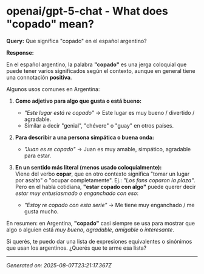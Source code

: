 # openai/gpt-5-chat - What does "copado" mean?

**Query:** Que significa "copado" en el español argentino?



**Response:**

En el español argentino, la palabra **"copado"** es una jerga coloquial que puede tener varios significados según el contexto, aunque en general tiene una connotación **positiva**.

Algunos usos comunes en Argentina:

1. **Como adjetivo para algo que gusta o está bueno:**
   - *"Este lugar está re copado"* → Este lugar es muy bueno / divertido / agradable.
   - Similar a decir "genial", "chévere" o "guay" en otros países.

2. **Para describir a una persona simpática o buena onda:**
   - *"Juan es re copado"* → Juan es muy amable, simpático, agradable para estar.

3. **En un sentido más literal (menos usado coloquialmente):**  
   Viene del verbo **copar**, que en otro contexto significa "tomar un lugar por asalto" o "ocupar completamente". Ej.: *"Los fans coparon la plaza"*.  
   Pero en el habla cotidiana, **"estar copado con algo"** puede querer decir *estar muy entusiasmado o enganchado con eso*:
   - *"Estoy re copado con esta serie"* → Me tiene muy enganchado / me gusta mucho.

En resumen: en Argentina, **"copado"** casi siempre se usa para mostrar que algo o alguien está *muy bueno*, *agradable*, *amigable* o *interesante*.

Si querés, te puedo dar una lista de expresiones equivalentes o sinónimos que usan los argentinos. ¿Querés que te arme esa lista?

---
*Generated on: 2025-08-07T23:21:17.367Z*

